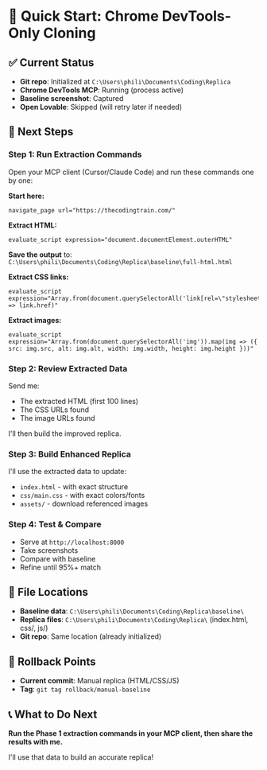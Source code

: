 # 🚀 Quick Start: Chrome DevTools-Only Cloning

## ✅ Current Status

- **Git repo**: Initialized at `C:\Users\phili\Documents\Coding\Replica`
- **Chrome DevTools MCP**: Running (process active)
- **Baseline screenshot**: Captured
- **Open Lovable**: Skipped (will retry later if needed)

## 🎯 Next Steps

### **Step 1: Run Extraction Commands**

Open your MCP client (Cursor/Claude Code) and run these commands one by one:

**Start here:**
```
navigate_page url="https://thecodingtrain.com/"
```

**Extract HTML:**
```
evaluate_script expression="document.documentElement.outerHTML"
```

**Save the output** to: `C:\Users\phili\Documents\Coding\Replica\baseline\full-html.html`

**Extract CSS links:**
```
evaluate_script expression="Array.from(document.querySelectorAll('link[rel=\"stylesheet\"]')).map(link => link.href)"
```

**Extract images:**
```
evaluate_script expression="Array.from(document.querySelectorAll('img')).map(img => ({ src: img.src, alt: img.alt, width: img.width, height: img.height }))"
```

### **Step 2: Review Extracted Data**

Send me:
- The extracted HTML (first 100 lines)
- The CSS URLs found
- The image URLs found

I'll then build the improved replica.

### **Step 3: Build Enhanced Replica**

I'll use the extracted data to update:
- `index.html` - with exact structure
- `css/main.css` - with exact colors/fonts
- `assets/` - download referenced images

### **Step 4: Test & Compare**

- Serve at `http://localhost:8000`
- Take screenshots
- Compare with baseline
- Refine until 95%+ match

## 📁 File Locations

- **Baseline data**: `C:\Users\phili\Documents\Coding\Replica\baseline\`
- **Replica files**: `C:\Users\phili\Documents\Coding\Replica\` (index.html, css/, js/)
- **Git repo**: Same location (already initialized)

## 🔄 Rollback Points

- **Current commit**: Manual replica (HTML/CSS/JS)
- **Tag**: `git tag rollback/manual-baseline`

## 📞 What to Do Next

**Run the Phase 1 extraction commands in your MCP client, then share the results with me.**

I'll use that data to build an accurate replica!
